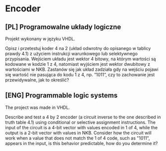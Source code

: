# Encoder
## [PL] Programowalne układy logiczne

Projekt wykonany w języku VHDL.

Opisz i przetestuj koder 4 na 2 (układ odwrotny do opisanego w tablicy prawdy 4.1) z użyciem instrukcji warunkowego lub selektywnego przypisania. Wejściem układu jest wektor 4 bitowy, na którym wartości są kodowane w kodzie 1 z 4, natomiast wyjściem jest wektor dwubitowy z wartościami w NKB. Zastanów się jak układ zadziała gdy na wejściu pojawi się wartość nie pasująca do kodu 1 z 4, np. ”1011”, czy to zachowanie jest przewidywalne, jak to określić?

## [ENG] Programmable logic systems

The project was made in VHDL.

Describe and test a 4 by 2 encoder (a circuit inverse to the one described in truth table 4.1) using conditional or selective assignment instructions. The input of the circuit is a 4-bit vector with values encoded in 1 of 4, while the output is a 2-bit vector with values in NKB. Consider how the circuit will work when a value that does not match the 1 of 4 code, such as "1011", appears in the input, is this behavior predictable, how do you determine it?

